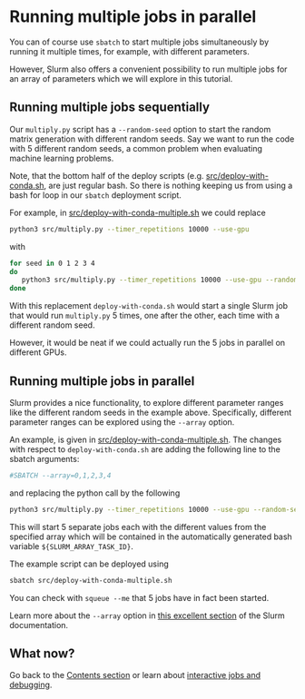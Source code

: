 # Running multiple jobs in parallel 

You can of course use `sbatch` to start multiple jobs simultaneously by running it multiple times, for example, with different parameters. 

However, Slurm also offers a convenient possibility to run multiple jobs for an array of parameters which we will explore in this tutorial. 

## Running multiple jobs sequentially 

Our `multiply.py` script has a `--random-seed` option to start the random matrix generation with different random seeds. Say we want to run the code with 5 different random seeds, a common problem when evaluating machine learning problems. 

Note, that the bottom half of the deploy scripts (e.g. [src/deploy-with-conda.sh](/src/deploy-with-conda.sh), are just regular bash. So there is nothing keeping us from using a bash for loop in our `sbatch` deployment script. 

For example, in [src/deploy-with-conda-multiple.sh](/src/deploy-with-conda-multiple.sh) we could replace
````bash
python3 src/multiply.py --timer_repetitions 10000 --use-gpu
````
with 
````bash
for seed in 0 1 2 3 4
do
   python3 src/multiply.py --timer_repetitions 10000 --use-gpu --random-seed $seed
done
````

With this replacement `deploy-with-conda.sh` would start a single Slurm job that would run `multiply.py` 5 times, one after the other, each time with a different random seed. 

However, it would be neat if we could actually run the 5 jobs in parallel on different GPUs. 

## Running multiple jobs in parallel 

Slurm provides a nice functionality, to explore different parameter ranges like the different random seeds in the example above. Specifically, different parameter ranges can be explored using the `--array` option. 

An example, is given in [src/deploy-with-conda-multiple.sh](/src/deploy-with-conda-multiple.sh). The changes with respect to `deploy-with-conda.sh` are adding the following line to the sbatch arguments:

````bash
#SBATCH --array=0,1,2,3,4
````

and replacing the python call by the following 
````bash
python3 src/multiply.py --timer_repetitions 10000 --use-gpu --random-seed ${SLURM_ARRAY_TASK_ID} 
````

This will start 5 separate jobs each with the different values from the specified array which will be contained in the automatically generated bash variable `${SLURM_ARRAY_TASK_ID}`. 

The example script can be deployed using 

````bash
sbatch src/deploy-with-conda-multiple.sh
````

You can check with `squeue --me` that 5 jobs have in fact been started. 

Learn more about the `--array` option in [this excellent section](https://slurm.schedmd.com/job_array.html) of the Slurm documentation.

## What now?

Go back to the [Contents section](/README.md#contents) or learn about [interactive jobs and debugging](/instructions/interactive-jobs.md). 